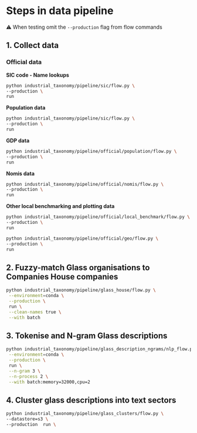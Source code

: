 # Steps in data pipeline

:warning: When testing omit the `--production` flag from flow commands

## 1. Collect data

### Official data

**SIC code - Name lookups**

```bash
python industrial_taxonomy/pipeline/sic/flow.py \
--production \
run
```

**Population data**

```bash
python industrial_taxonomy/pipeline/sic/flow.py \
--production \
run
```

**GDP data**

```bash
python industrial_taxonomy/pipeline/official/population/flow.py \
--production \
run
```

**Nomis data**

```bash
python industrial_taxonomy/pipeline/official/nomis/flow.py \
--production \
run
```

**Other local benchmarking and plotting data**

```bash
python industrial_taxonomy/pipeline/official/local_benchmark/flow.py \
--production \
run
```

```bash
python industrial_taxonomy/pipeline/official/geo/flow.py \
--production \
run
```

## 2. Fuzzy-match Glass organisations to Companies House companies

```bash
python industrial_taxonomy/pipeline/glass_house/flow.py \
 --environment=conda \
 --production \
 run \
 --clean-names true \
 --with batch
```

## 3. Tokenise and N-gram Glass descriptions

```bash
python industrial_taxonomy/pipeline/glass_description_ngrams/nlp_flow.py \
 --environment=conda \
 --production \
 run \
 --n-gram 3 \
 --n-process 2 \
 --with batch:memory=32000,cpu=2
```

## 4. Cluster glass descriptions into text sectors

```bash
python industrial_taxonomy/pipeline/glass_clusters/flow.py \
--datastore=s3 \
--production  run \
```
